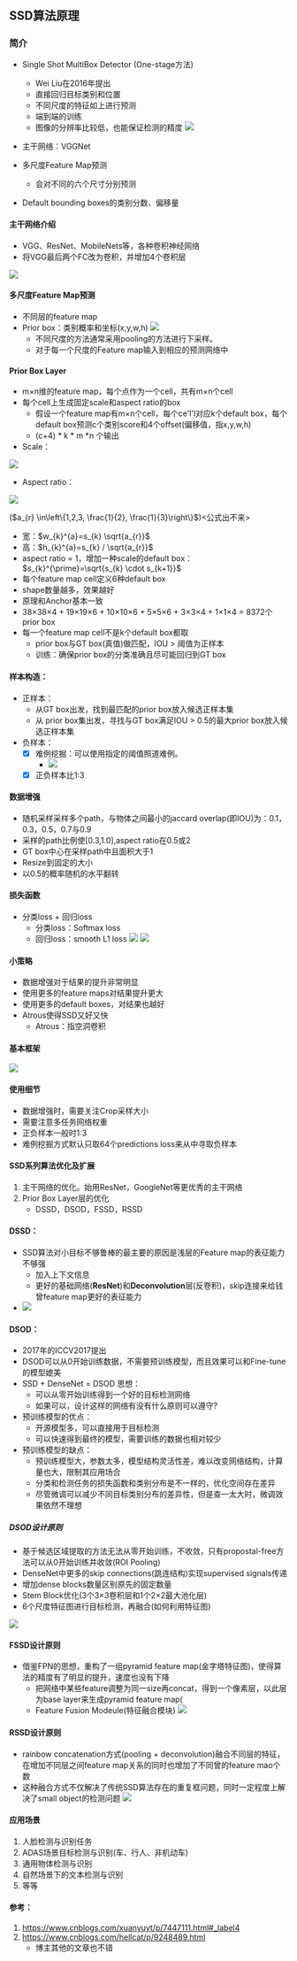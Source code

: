 ## SSD算法原理

### 简介
- Single Shot MultiBox Detector (One-stage方法)
  - Wei Liu在2016年提出
  - 直接回归目标类别和位置
  - 不同尺度的特征如上进行预测
  - 端到端的训练
  - 图像的分辨率比较低，也能保证检测的精度
![](./image/ssd/2019-03-21-11-40-39.png)

- 主干网络：VGGNet
- 多尺度Feature Map预测
  - 会对不同的六个尺寸分别预测 
- Default bounding boxes的类别分数、偏移量

#### 主干网络介绍
- VGG、ResNet、MobileNets等，各种卷积神经网络
- 将VGG最后两个FC改为卷积，并增加4个卷积层

![](./image/ssd/2019-03-21-11-45-29.png)

#### 多尺度Feature Map预测
- 不同层的feature map
- Prior box：类别概率和坐标(x,y,w,h)
![](./image/ssd/2019-03-21-11-48-57.png)
  - 不同尺度的方法通常采用pooling的方法进行下采样。
  - 对于每一个尺度的Feature map输入到相应的预测网络中 

#### Prior Box Layer
- m×n维的feature map，每个点作为一个cell，共有m×n个cell
- 每个cell上生成固定scale和aspect ratio的box
  - 假设一个feature map有m×n个cell，每个ce'l'l对应k个default box，每个default box预测c个类别score和4个offset(偏移值，指x,y,w,h)
  - (c+4) * k * m *n 个输出
- Scale：

![](./image/ssd/2019-03-21-15-01-25.png)

  - Aspect ratio：
  
 ![](./image/ssd/2019-03-21-15-05-32.png)
 
($a_{r} \in\left\{1,2,3, \frac{1}{2}, \frac{1}{3}\right\}$)<公式出不来>
  - 宽：$w_{k}^{a}=s_{k} \sqrt{a_{r}}$
  - 高：$h_{k}^{a}=s_{k} / \sqrt{a_{r}}$
  - aspect ratio = 1，增加一种scale的default box：$s_{k}^{\prime}=\sqrt{s_{k} \cdot s_{k+1}}$
  - 每个feature map cell定义6种default box
  - shape数量越多，效果越好
  - 原理和Anchor基本一致
  - 38×38×4 + 19×19×6 + 10×10×6 + 5×5×6 + 3×3×4 + 1×1×4 = 8372个prior box
- 每一个feature map cell不是k个default box都取
  - prior box与GT box(真值)做匹配，IOU > 阈值为正样本
  - 训练：确保prior box的分类准确且尽可能回归到GT box 

#### 样本构造：
- 正样本：
  - 从GT box出发，找到最匹配的prior box放入候选正样本集
  - 从 prior box集出发，寻找与GT box满足IOU > 0.5的最大prior box放入候选正样本集
- 负样本：
  - [x] 难例挖掘：可以使用指定的阈值照道难例。
    -  ![](./image/ssd/2019-03-21-15-29-32.png)
  - [x] 正负样本比1:3

#### 数据增强
- 随机采样采样多个path，与物体之间最小的jaccard overlap(即IOU)为：0.1，0.3，0.5，0.7与0.9
- 采样的path比例使[0.3,1.0],aspect ratio在0.5或2
- GT box中心在采样path中且面积大于1
- Resize到固定的大小
- 以0.5的概率随机的水平翻转

#### 损失函数
- 分类loss + 回归loss
  - 分类loss：Softmax loss
  - 回归loss：smooth L1 loss
  ![](./image/ssd/2019-03-21-15-38-22.png) 
  ![](./image/ssd/2019-03-21-16-05-30.png)

#### 小策略
- 数据增强对于结果的提升非常明显
- 使用更多的feature maps对结果提升更大
- 使用更多的default boxes，对结果也越好
- Atrous使得SSD又好又快
  - Atrous：指空洞卷积 

#### 基本框架
![](./image/ssd/2019-03-21-15-45-02.png)

#### 使用细节
- 数据增强时，需要关注Crop采样大小
- 需要注意多任务网络权重
- 正负样本一般时1:3
- 难例挖掘方式默认只取64个predictions loss来从中寻取负样本

#### SSD系列算法优化及扩展
1. 主干网络的优化。始用ResNet，GoogleNet等更优秀的主干网络
2. Prior Box Layer层的优化
   - DSSD，DSOD，FSSD，RSSD

 #### DSSD：
 - SSD算法对小目标不够鲁棒的最主要的原因是浅层的Feature map的表征能力不够强
   - 加入上下文信息
   - 更好的基础网络(**ResNet**)和**Deconvolution**层(反卷积)，skip连接来给钱曾feature map更好的表征能力
 -  ![](./image/ssd/2019-03-21-16-18-48.png)

#### DSOD：
- 2017年的ICCV2017提出
- DSOD可以从0开始训练数据，不需要预训练模型，而且效果可以和Fine-tune的模型媲美
- SSD + DenseNet = DSOD
    思想：
  - 可以从零开始训练得到一个好的目标检测网络
  - 如果可以，设计这样的网络有没有什么原则可以遵守?
- 预训练模型的优点：
   - 开源模型多，可以直接用于目标检测
   - 可以快速得到最终的模型，需要训练的数据也相对较少
- 预训练模型的缺点：
  - 预训练模型大，参数太多，模型结构灵活性差，难以改变网络结构，计算量也大，限制其应用场合
  - 分类和检测任务的损失函数和类别分布是不一样的，优化空间存在差异
  - 尽管微调可以减少不同目标类别分布的差异性，但是查一太大时，微调效果依然不理想  
##### DSOD设计原则
- 基于候选区域提取的方法无法从零开始训练，不收敛，只有propostal-free方法可以从0开始训练并收敛(ROI Pooling)
- DenseNet中更多的skip connections(跳连结构)实现supervised signals传递
- 增加dense blocks数量区别原先的固定数量
- Stem Block优化(3个3×3卷积层和1个2×2最大池化层)
- 6个尺度特征图进行目标检测，再融合(如何利用特征图)

![](./image/ssd/2019-03-21-16-54-11.png)

#### FSSD设计原则
- 借鉴FPN的思想，重构了一组pyramid feature map(金字塔特征图)，使得算法的精度有了明显的提升，速度也没有下降
  - 把网络中某些feature调整为同一size再concat，得到一个像素层，以此层为base layer来生成pyramid feature map(
  - Feature Fusion Modeule(特征融合模块)
![](./image/ssd/2019-03-21-16-59-53.png)

#### RSSD设计原则
- rainbow concatenation方式(pooling + deconvolution)融合不同层的特征，在增加不同层之间feature map关系的同时也增加了不同曾的feature mao个数
- 这种融合方式不仅解决了传统SSD算法存在的重复框问题，同时一定程度上解决了small object的检测问题
 ![](./image/ssd/2019-03-21-17-04-14.png)

#### 应用场景
1. 人脸检测与识别任务
2. ADAS场景目标检测与识别(车、行人、非机动车)
3. 通用物体检测与识别
4. 自然场景下的文本检测与识别
5. 等等

#### 参考：

1. https://www.cnblogs.com/xuanyuyt/p/7447111.html#_label4
2. https://www.cnblogs.com/hellcat/p/9248489.html
   - 博主其他的文章也不错
